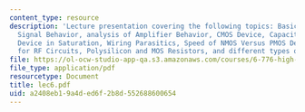 ```yaml
---
content_type: resource
description: 'Lecture presentation covering the following topics: Basics of MOS Large
  Signal Behavior, analysis of Amplifier Behavior, CMOS Device, Capacitors For MOS
  Device in Saturation, Wiring Parasitics, Speed of NMOS Versus PMOS Devices, Components
  for RF Circuits, Polysilicon and MOS Resistors, and different types of Capacitors  etc.'
file: https://ol-ocw-studio-app-qa.s3.amazonaws.com/courses/6-776-high-speed-communication-circuits-spring-2005/a2408eb19a4ded6f2b8d552688600654_lec6.pdf
file_type: application/pdf
resourcetype: Document
title: lec6.pdf
uid: a2408eb1-9a4d-ed6f-2b8d-552688600654
---
```

